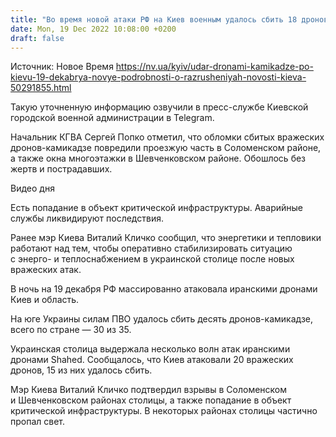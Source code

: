 ```yaml
---
title: "Во время новой атаки РФ на Киев военным удалось сбить 18 дронов-камикадзе, обломки повредили проезжую часть и окна многоэтажки"
date: Mon, 19 Dec 2022 10:08:00 +0200
draft: false
---
```

Источник: Новое Время https://nv.ua/kyiv/udar-dronami-kamikadze-po-kievu-19-dekabrya-novye-podrobnosti-o-razrusheniyah-novosti-kieva-50291855.html


 Такую уточненную информацию озвучили в пресс-службе Киевской городской военной администрации в Telegram.

Начальник КГВА Сергей Попко отметил, что обломки сбитых вражеских дронов-камикадзе повредили проезжую часть в Соломенском районе, а также окна многоэтажки в Шевченковском районе. Обошлось без жертв и пострадавших.

 Видео дня   

Есть попадание в объект критической инфраструктуры. Аварийные службы ликвидируют последствия.

Ранее мэр Киева Виталий Кличко сообщил, что энергетики и тепловики работают над тем, чтобы оперативно стабилизировать ситуацию с энерго- и теплоснабжением в украинской столице после новых вражеских атак.

В ночь на 19 декабря РФ массированно атаковала иранскими дронами Киев и область.

На юге Украины силам ПВО удалось сбить десять дронов-камикадзе, всего по стране — 30 из 35.

Украинская столица выдержала несколько волн атак иранскими дронами Shahed. Сообщалось, что Киев атаковали 20 вражеских дронов, 15 из них удалось сбить.

Мэр Киева Виталий Кличко подтвердил взрывы в Соломенском и Шевченковском районах столицы, а также попадание в объект критической инфраструктуры. В некоторых районах столицы частично пропал свет.
